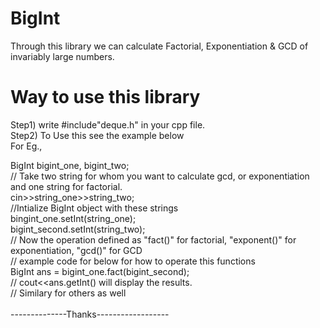 # BigInt
Through this library we can calculate Factorial, Exponentiation &amp; GCD of invariably large numbers.


# Way to use this library
Step1) write #include"deque.h" in your cpp file.<br/>
Step2) To Use this see the example below <br/>
For Eg.,  <br/>

BigInt bigint_one, bigint_two;<br/>
// Take two string for whom you want to calculate gcd, or exponentiation and one string for factorial.<br/>
cin>>string_one>>string_two;<br/>
//Intialize BigInt object with these strings<br/>
bingint_one.setInt(string_one);<br/>
bigint_second.setInt(string_two);<br/>
// Now the operation defined as "fact()" for factorial, "exponent()" for exponentiation, "gcd()" for GCD<br/>
// example code for below for how to operate this functions<br/>
BigInt ans = bigint_one.fact(bigint_second);<br/>
// cout<<ans.getInt() will display the results.<br/>
// Similary for others as well<br/>
<br/>
--------------Thanks------------------<br/>

        


